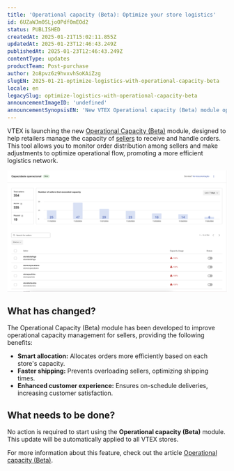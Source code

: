 ```yaml
---
title: 'Operational capacity (Beta): Optimize your store logistics'
id: 6UZaWJm0SLjoOPdf0mEOd2
status: PUBLISHED
createdAt: 2025-01-21T15:02:11.855Z
updatedAt: 2025-01-23T12:46:43.249Z
publishedAt: 2025-01-23T12:46:43.249Z
contentType: updates
productTeam: Post-purchase
author: 2o8pvz6z9hvxvhSoKAiZzg
slugEN: 2025-01-21-optimize-logistics-with-operational-capacity-beta
locale: en
legacySlug: optimize-logistics-with-operational-capacity-beta
announcementImageID: 'undefined'
announcementSynopsisEN: 'New VTEX Operational capacity (Beta) module optimizes logistics and distributes orders between sellers.'
---
```


VTEX is launching the new [Operational Capacity (Beta)](/en/tutorial/operational-capacity-beta--2thSYLMAS8KAd8V4XuBLSy) module, designed to help retailers manage the capacity of [sellers](/pt/tutorial/o-que-e-um-seller--5FkLvhZ3Few4CWWIuYOK2w) to receive and handle orders. This tool allows you to monitor order distribution among sellers and make adjustments to optimize operational flow, promoting a more efficient logistics network.

![operational_capacity_image_1_EN](https://raw.githubusercontent.com/vtexdocs/help-center-content/refs/heads/main/docs/en/announcements/2025/january/2025-01-21-optimize-logistics-with-operational-capacity-beta_1.png)

## What has changed?

The Operational Capacity (Beta) module has been developed to improve operational capacity management for sellers, providing the following benefits:

* **Smart allocation:** Allocates orders more efficiently based on each store's capacity.
* **Faster shipping:** Prevents overloading sellers, optimizing shipping times.
* **Enhanced customer experience:** Ensures on-schedule deliveries, increasing customer satisfaction.

## What needs to be done?

No action is required to start using the **Operational capacity (Beta)** module. This update will be automatically applied to all VTEX stores.

For more information about this feature, check out the article [Operational capacity (Beta)](/en/tutorial/operational-capacity-beta--2thSYLMAS8KAd8V4XuBLSy).

